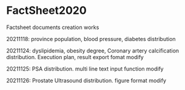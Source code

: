 # FactSheet2020
Factsheet documents creation works

20211118: province population, blood pressure, diabetes distribution

20211124: dyslipidemia, obesity degree, Coronary artery calcification distribution.
          Execution plan, result export fomat modify

20211125: PSA distribution. multi line text input function modify

20211126: Prostate Ultrasound distribution. figure format modify
